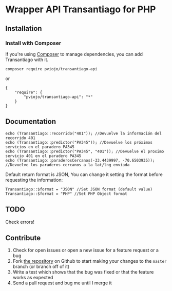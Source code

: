 Wrapper API Transantiago for PHP
================

Installation
------------

### Install with Composer
If you're using [Composer](https://github.com/composer/composer) to manage
dependencies, you can add Transantiago with it.

    composer require pviojo/transantiago-api
    
or

    {
        "require": {
            "pviojo/transantiago-api": "*"
        }
    }



Documentation
-------------

    echo (Transantiago::recorrido("401")); //Devuelve la información del recorrido 401
    echo (Transantiago::predictor("PA345")); //Devuelve los próximos servicios en el paradero PA345
    echo (Transantiago::predictor("PA345", "401")); //Devuelve el proximo servicio 401 en el paradero PA345
    echo (Transantiago::paraderosCercanos(-33.4439997, -70.6503935)); //Devuelve los paraderos cercanos a la lat/lng enviada
  
Default return format is JSON, You can change it setting the format before requesting the information:

    Transantiago::$format = "JSON" //Set JSON format (default value)
    Transantiago::$format = "PHP" //Set PHP Object format
    
TODO
----

Check errors!

  
Contribute
----------

1. Check for open issues or open a new issue for a feature request or a bug
2. Fork [the repository][] on Github to start making your changes to the
    `master` branch (or branch off of it)
3. Write a test which shows that the bug was fixed or that the feature works as expected
4. Send a pull request and bug me until I merge it

[the repository]: https://github.com/pviojo/transantiago-api
